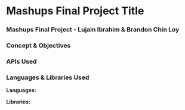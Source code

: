 # Mashups Final Project Title
### Mashups Final Project - Lujain Ibrahim & Brandon Chin Loy

### Concept & Objectives

### APIs Used

### Languages & Libraries Used

<b>Languages:</b> 


<b>Libraries:</b>
